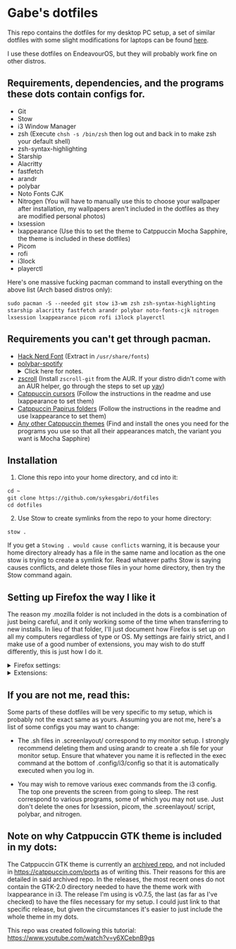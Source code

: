 # Gabe's dotfiles

This repo contains the dotfiles for my desktop PC setup, a set of similar dotfiles with some slight modifications for laptops can be found [here](https://github.com/sykesgabri/laptop-dotfiles).

I use these dotfiles on EndeavourOS, but they will probably work fine on other distros.

## Requirements, dependencies, and the programs these dots contain configs for.

- Git
- Stow
- i3 Window Manager
- zsh (Execute `chsh -s /bin/zsh` then log out and back in to make zsh your default shell)
- zsh-syntax-highlighting
- Starship
- Alacritty
- fastfetch
- arandr
- polybar
- Noto Fonts CJK
- Nitrogen (You will have to manually use this to choose your wallpaper after installation, my wallpapers aren't included in the dotfiles as they are modified personal photos)
- lxsession
- lxappearance (Use this to set the theme to Catppuccin Mocha Sapphire, the theme is included in these dotfiles)
- Picom
- rofi
- i3lock
- playerctl

Here's one massive fucking pacman command to install everything on the above list (Arch based distros only):
```
sudo pacman -S --needed git stow i3-wm zsh zsh-syntax-highlighting starship alacritty fastfetch arandr polybar noto-fonts-cjk nitrogen lxsession lxappearance picom rofi i3lock playerctl
```

## Requirements you can't get through pacman.

- [Hack Nerd Font](https://github.com/ryanoasis/nerd-fonts/releases/download/v3.2.1/Hack.zip) (Extract in `/usr/share/fonts`)
- [polybar-spotify](https://github.com/PrayagS/polybar-spotify) <details><summary>Click here for notes.</summary><br>A Polybar module that provides Spotify status and controls, my Polybar config expects it to be in ~/github/, if you clone this repo somewhere else, you'll have to change the path in .config/polybar/config.ini. If you use a player other than Spotify, you can change where it pulls its status from in get_spotify_status.sh, my own one is set to "chromium" for Tidal-HiFi.</details>
- [zscroll](https://github.com/noctuid/zscroll) (Install `zscroll-git` from the AUR. If your distro didn't come with an AUR helper, go through the steps to set up [yay](https://github.com/Jguer/yay))
- [Catppuccin cursors](https://github.com/catppuccin/cursors) (Follow the instructions in the readme and use lxappearance to set them)
- [Catppuccin Papirus folders](https://github.com/catppuccin/papirus-folders) (Follow the instructions in the readme and use lxappearance to set them)
- [Any other Catppuccin themes](https://catppuccin.com/ports) (Find and install the ones you need for the programs you use so that all their appearances match, the variant you want is Mocha Sapphire)

## Installation

1. Clone this repo into your home directory, and cd into it:
```
cd ~
git clone https://github.com/sykesgabri/dotfiles
cd dotfiles
```
2. Use Stow to create symlinks from the repo to your home directory:
```
stow .
```

If you get a `Stowing . would cause conflicts` warning, it is because your home directory already has a file in the same name and location as the one stow is trying to create a symlink for. Read whatever paths Stow is saying causes conflicts, and delete those files in your home directory, then try the Stow command again.

## Setting up Firefox the way I like it

The reason my .mozilla folder is not included in the dots is a combination of just being careful, and it only working some of the time when transferring to new installs. In lieu of that folder, I'll just document how Firefox is set up on all my computers regardless of type or OS. My settings are fairly strict, and I make use of a good number of extensions, you may wish to do stuff differently, this is just how I do it.

<details>
<summary>Firefox settings:</summary><br>

### General

<img src="assets/general1.png">
<img src="assets/general2.png">
<img src="assets/general3.png">
<img src="assets/general4.png">

### Home

<img src="assets/home1.png">

### Search

<img src="assets/search1.png">

### Privacy & Security

<img src="assets/prisec1.png">
<img src="assets/prisec2.png">
<img src="assets/prisec3.png">
<img src="assets/prisec4.png">

No syncing, no importing from previous browser, set Firefox to default browser.

</details>

<details>
<summary>Extensions:</summary><br>

[uBlock Origin](https://addons.mozilla.org/en-GB/firefox/addon/ublock-origin/)
[SponsorBlock](https://addons.mozilla.org/en-GB/firefox/addon/sponsorblock/) (All categories set to manual skip, highlights, chapters, and muted segments turned off)
[Return YouTube Dislike](https://addons.mozilla.org/en-GB/firefox/addon/return-youtube-dislikes/) (Neon ratio bar and thumbs)
[Unhook](https://addons.mozilla.org/en-GB/firefox/addon/youtube-recommended-videos/) <img src="assets/unhook1.png"> <img src="assets/unhook2.png">
[Violentmonkey](https://addons.mozilla.org/en-GB/firefox/addon/violentmonkey/) (List of userscripts below)
[Fastforward](https://addons.mozilla.org/en-GB/firefox/addon/fastforwardteam/)
[User-Agent Switcher and Manager](https://addons.mozilla.org/en-GB/firefox/addon/user-agent-string-switcher/)
[YouTube Volume Normalizer](https://addons.mozilla.org/en-GB/firefox/addon/youtube-volume-normalizer/)
[Stylus](https://addons.mozilla.org/en-GB/firefox/addon/styl-us/) (List of themes below)
[Wayback Machine](https://addons.mozilla.org/en-GB/firefox/addon/wayback-machine_new)
[Turn Off the Lights](https://addons.mozilla.org/en-GB/firefox/addon/turn-off-the-lights/)
[Firefox Color](https://addons.mozilla.org/en-GB/firefox/addon/firefox-color) (Used to apply [Catppuccin](https://github.com/catppuccin/firefox) to Firefox)
[TOSDR](https://addons.mozilla.org/en-GB/firefox/addon/terms-of-service-didnt-read/)
[TTV LOL PRO](https://addons.mozilla.org/en-GB/firefox/addon/ttv-lol-pro/)
[No Dumb TLDs](https://addons.mozilla.org/en-GB/firefox/addon/no-dumb-tld-s/)

Userscripts:
[YouTube Shorts Redirect](https://greasyfork.org/en/scripts/439993-youtube-shorts-redirect)
[Twitch Auto Channel Points Claimer](https://greasyfork.org/en/scripts/392348-twitch-auto-channel-points-claimer)
[Restore YouTube Username](https://greasyfork.org/en/scripts/468740-restore-youtube-username-from-handle-to-custom)
[YouTube JS Engine Tamer](https://greasyfork.org/en/scripts/473972-youtube-js-engine-tamer)

Userstyles:
[Arch Wiki Catppuccin](https://github.com/catppuccin/userstyles/tree/main/styles/arch-wiki)
[Canvas LMS Catppuccin](https://github.com/catppuccin/userstyles/tree/main/styles/canvas-lms)
[ChatGPT Catppuccin](https://github.com/catppuccin/userstyles/tree/main/styles/chatgpt)
[DuckDuckGo Catppuccin](https://github.com/catppuccin/userstyles/tree/main/styles/duckduckgo)
[Github Catppuccin](https://github.com/catppuccin/userstyles/tree/main/styles/github)
[Gmail Catppuccin](https://github.com/catppuccin/userstyles/tree/main/styles/gmail)
[Google Catppuccin](https://github.com/catppuccin/userstyles/tree/main/styles/google)
[Modrinth Catppuccin](https://github.com/catppuccin/userstyles/tree/main/styles/modrinth)
[Reddit Catppuccin](https://github.com/catppuccin/userstyles/tree/main/styles/reddit)
[Stylus Catppuccin](https://github.com/catppuccin/userstyles/tree/main/styles/stylus)
[Twitch Catppuccin](https://github.com/catppuccin/userstyles/tree/main/styles/twitch)
[WhatsApp Web Catppuccin](https://github.com/catppuccin/userstyles/tree/main/styles/whatsapp-web)
[Wikipedia Catppuccin](https://github.com/catppuccin/userstyles/tree/main/styles/wikipedia)
[YouTube Catppuccin](https://github.com/catppuccin/userstyles/tree/main/styles/youtube)

All Catppuccin variants are Mocha Sapphire.

</details>

## If you are not me, read this:

Some parts of these dotfiles will be very specific to my setup, which is probably not the exact same as yours. Assuming you are not me, here's a list of some configs you may want to change:

- The .sh files in .screenlayout/ correspond to my monitor setup. I strongly recommend deleting them and using arandr to create a .sh file for your monitor setup. Ensure that whatever you name it is reflected in the exec command at the bottom of .config/i3/config so that it is automatically executed when you log in.

- You may wish to remove various exec commands from the i3 config. The top one prevents the screen from going to sleep. The rest correspond to various programs, some of which you may not use. Just don't delete the ones for lxsession, picom, the .screenlayout/ script, polybar, and nitrogen.

## Note on why Catppuccin GTK theme is included in my dots:

The Catppuccin GTK theme is currently an [archived repo](https://github.com/catppuccin/gtk), and not included in https://catppuccin.com/ports as of writing this. Their reasons for this are detailed in said archived repo. In the releases, the most recent ones do not contain the GTK-2.0 directory needed to have the theme work with lxappearance in i3. The release I'm using is v0.7.5, the last (as far as I've checked) to have the files necessary for my setup. I could just link to that specific release, but given the circumstances it's easier to just include the whole theme in my dots.

This repo was created following this tutorial: https://www.youtube.com/watch?v=y6XCebnB9gs
